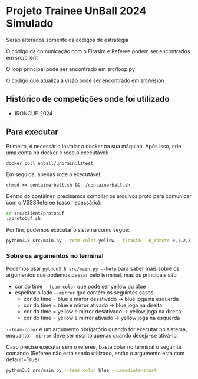 # Projeto Trainee UnBall 2024 Simulado

Serão alterados somente os códigos de estratégia

O código da comunicação com o Firasim e Referee podem ser encontrados em src/client

O loop principal pode ser encontrado em src/loop.py

O código que atualiza a visão pode ser encontrado em src/vision

## Histórico de competições onde foi utilizado

- IRONCUP 2024

## Para executar

Primeiro, é necessário instalar o docker na sua máquina. Após isso, crie uma conta no docker e rode o executável:
```
docker pull unball/unbrain:latest
```


Em seguida, apenas rode o executável:
```
chmod +x containerball.sh && ./containerball.sh
```

Dentro do contâiner, precisamos compilar os arquivos proto para comunicar com o
VSSSReferee (caso necessário):

```bash
cd src/client/protobuf
./protobuf.sh
```

Por fim, podemos executar o sistema como segue:

```bash
python3.8 src/main.py --team-color yellow --firasim --n_robots 0,1,2,3,4
```

### Sobre os argumentos no terminal

Podemos usar `python3.8 src/main.py --help` para saber mais sobre os argumentos que podemos
passar pelo terminal, mas os principais são

- cor do time `--team-color` que pode ser yellow ou blue
- espelhar o lado `--mirror` que contém os seguintes casos:
    - cor do time = blue e mirror desativado -> blue joga na esquerda
    - cor do time = blue e mirror ativado -> blue joga na direita
    - cor do time = yellow e mirror desativado -> yellow joga na direita
    - cor do time = yellow e mirror ativado -> yellow joga na esquerda

`--team-color` é um argumento obrigatório quando for executar no sistema, enquanto `--mirror` deve ser escrito apenas quando deseja-se ativá-lo.

Caso precise executar sem o referee, basta colar no terminal o seguinte comando
(Referee não está sendo utilizado, então o argumento está com default=True)

```bash
python3.8 src/main.py --team-color blue --immediate-start
```
